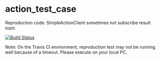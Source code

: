 # action_test_case
Reproduction code: SimpleActionClient sometimes not subscribe result topic

[![Build Status](https://travis-ci.org/k-sawa/action_test_case.svg?branch=master)](https://travis-ci.org/k-sawa/action_test_case)

Note: On the Travis CI environment, reproduction test may not be running well because of a timeout. Please execute on your local PC.

